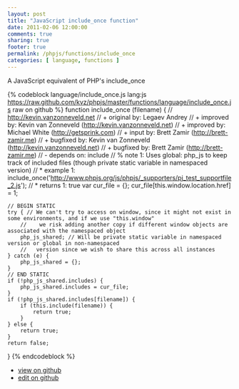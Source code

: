 ```yaml
---
layout: post
title: "JavaScript include_once function"
date: 2011-02-06 12:00:00
comments: true
sharing: true
footer: true
permalink: /phpjs/functions/include_once
categories: [ language, functions ]
---
```

A JavaScript equivalent of PHP's include_once
<!-- more -->
{% codeblock language/include_once.js lang:js https://raw.github.com/kvz/phpjs/master/functions/language/include_once.js raw on github %}
function include_once (filename) {
    // http://kevin.vanzonneveld.net
    // +   original by: Legaev Andrey
    // +   improved by: Kevin van Zonneveld (http://kevin.vanzonneveld.net)
    // +   improved by: Michael White (http://getsprink.com)
    // +      input by: Brett Zamir (http://brett-zamir.me)
    // +   bugfixed by: Kevin van Zonneveld (http://kevin.vanzonneveld.net)
    // +   bugfixed by: Brett Zamir (http://brett-zamir.me)
    // -    depends on: include
    // %        note 1: Uses global: php_js to keep track of included files (though private static variable in namespaced version)
    // *     example 1: include_once('http://www.phpjs.org/js/phpjs/_supporters/pj_test_supportfile_2.js');
    // *     returns 1: true
    var cur_file = {};
    cur_file[this.window.location.href] = 1;

    // BEGIN STATIC
    try { // We can't try to access on window, since it might not exist in some environments, and if we use "this.window"
        //    we risk adding another copy if different window objects are associated with the namespaced object
        php_js_shared; // Will be private static variable in namespaced version or global in non-namespaced
        //   version since we wish to share this across all instances
    } catch (e) {
        php_js_shared = {};
    }
    // END STATIC
    if (!php_js_shared.includes) {
        php_js_shared.includes = cur_file;
    }
    if (!php_js_shared.includes[filename]) {
        if (this.include(filename)) {
            return true;
        }
    } else {
        return true;
    }
    return false;
}
{% endcodeblock %}
<ul>
 <li><a href="https://github.com/kvz/phpjs/blob/master/functions/language/include_once.js">view on github</a></li>
 <li><a href="https://github.com/kvz/phpjs/edit/master/functions/language/include_once.js">edit on github</a></li>
</ul>

